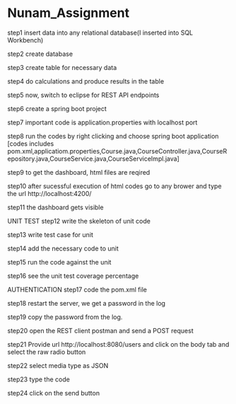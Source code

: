 # Nunam_Assignment

step1
insert data into any relational database(I inserted into SQL Workbench)

step2
create database

step3
create table for necessary data

step4
do calculations and produce results in the table

step5
now, switch to eclipse for REST API endpoints

step6
create a spring boot project

step7
important code is application.properties with localhost port

step8
run the codes by right clicking and choose spring boot application
[codes includes pom.xml,applicatiom.properties,Course.java,CourseController.java,CourseRepository.java,CourseService.java,CourseServiceImpl.java]

step9
to get the dashboard, html files are reqired

step10
after sucessful execution of html codes go to any brower and type the url
http://localhost:4200/

step11
the dashboard gets visible

UNIT TEST
step12
write the skeleton of unit code

step13
write test case for unit

step14
add the necessary code to unit

step15
run the code against the unit

step16
see the unit test coverage percentage

AUTHENTICATION
step17
code the pom.xml file

step18
restart the server, we get a password in the log

step19
copy the password from the log.

step20
 open the REST client postman and send a POST request

step21
Provide url http://localhost:8080/users and click on the body tab and select the raw radio button

step22
select media type as JSON

step23
type the code

step24
click on the send button
